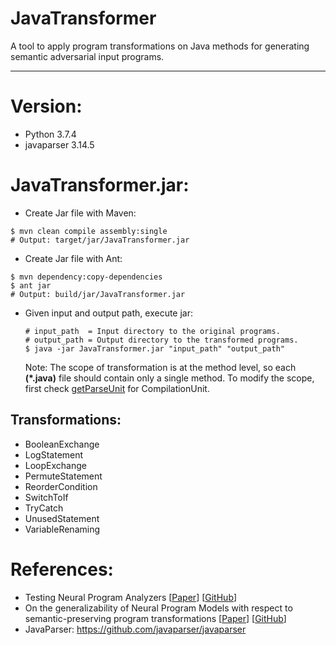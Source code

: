 # JavaTransformer
A tool to apply program transformations on Java methods for generating semantic adversarial input programs.
- - -

# Version:
- Python 3.7.4
- javaparser 3.14.5

# JavaTransformer.jar:

- Create Jar file with Maven:
```
$ mvn clean compile assembly:single
# Output: target/jar/JavaTransformer.jar
```

- Create Jar file with Ant:
```
$ mvn dependency:copy-dependencies
$ ant jar
# Output: build/jar/JavaTransformer.jar
```

- Given input and output path, execute jar:
  ```
  # input_path  = Input directory to the original programs.
  # output_path = Output directory to the transformed programs.
  $ java -jar JavaTransformer.jar "input_path" "output_path"
  ```
  Note: The scope of transformation is at the method level, so each **(\*.java)** file should contain only a single method. To modify the scope, first check [getParseUnit](https://github.com/mdrafiqulrabin/JavaTransformer/blob/31bab80927b9b86de0650cc1c0f659edae89ebdc/src/main/java/Common.java#L48) for CompilationUnit.

## Transformations:

- BooleanExchange
- LogStatement
- LoopExchange
- PermuteStatement
- ReorderCondition
- SwitchToIf
- TryCatch
- UnusedStatement
- VariableRenaming

# References:

- Testing Neural Program Analyzers [[Paper](https://arxiv.org/abs/1908.10711)] [[GitHub](https://github.com/mdrafiqulrabin/tnpa-framework)]
- On the generalizability of Neural Program Models with respect to semantic-preserving program transformations [[Paper](https://arxiv.org/abs/2008.01566)] [[GitHub](https://github.com/mdrafiqulrabin/tnpa-generalizability)]
- JavaParser: https://github.com/javaparser/javaparser

